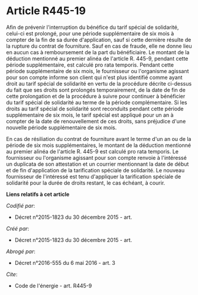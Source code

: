 # Article R445-19

Afin de prévenir l'interruption du bénéfice du tarif spécial de solidarité, celui-ci est prolongé, pour une période
supplémentaire de six mois à compter de la fin de sa durée d'application, sauf si cette dernière résulte de la rupture du
contrat de fourniture. Sauf en cas de fraude, elle ne donne lieu en aucun cas à remboursement de la part du bénéficiaire. Le
montant de la déduction mentionné au premier alinéa de l'article R. 445-9, pendant cette période supplémentaire, est calculé
pro rata temporis. Pendant cette période supplémentaire de six mois, le fournisseur ou l'organisme agissant pour son compte
informe son client qui n'est plus identifié comme ayant droit au tarif spécial de solidarité en vertu de la procédure décrite
ci-dessus du fait que ses droits sont prolongés temporairement, de la date de fin de cette prolongation et de la procédure à
suivre pour continuer à bénéficier du tarif spécial de solidarité au terme de la période complémentaire. Si les droits au
tarif spécial de solidarité sont reconduits pendant cette période supplémentaire de six mois, le tarif spécial est appliqué
pour un an à compter de la date de renouvellement de ces droits, sans préjudice d'une nouvelle période supplémentaire de six
mois.

En cas de résiliation du contrat de fourniture avant le terme d'un an ou de la période de six mois supplémentaires, le
montant de la déduction mentionné au premier alinéa de l'article R. 445-9 est calculé pro rata temporis. Le fournisseur ou
l'organisme agissant pour son compte renvoie à l'intéressé un duplicata de son attestation et un courrier mentionnant la date
de début et de fin d'application de la tarification spéciale de solidarité. Le nouveau fournisseur de l'intéressé est tenu
d'appliquer la tarification spéciale de solidarité pour la durée de droits restant, le cas échéant, à courir.

**Liens relatifs à cet article**

_Codifié par_:

  - Décret n°2015-1823 du 30 décembre 2015 - art.

_Créé par_:

  - Décret n°2015-1823 du 30 décembre 2015 - art.

_Abrogé par_:

  - Décret n°2016-555 du 6 mai 2016 - art. 3

_Cite_:

  - Code de l'énergie - art. R445-9

